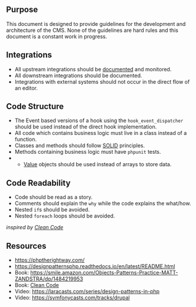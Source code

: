 ## Purpose

This document is designed to provide guidelines for the development and architecture of the CMS.  None of the guidelines are hard rules and this document is a constant work in progress.

## Integrations

* All upstream integrations should be [documented](https://github.com/department-of-veterans-affairs/va.gov-cms/blob/main/READMES/upstream-dependencies.md) and monitored.
* All downstream integrations should be documented.
* Integrations with external systems should not occur in the direct flow of an editor.

## Code Structure

* The Event based versions of a hook using the `hook_event_dispatcher` should be used instead of the direct hook implementation.
* All code which contains business logic must live in a class instead of a function.
* Classes and methods should follow [SOLID](https://en.wikipedia.org/wiki/SOLID) principles.
* Methods containing business logic must have `phpunit` tests.
* * [Value](https://martinfowler.com/eaaCatalog/valueObject.html) objects should be used instead of arrays to store data.

## Code Readability

* Code should be read as a story.
* Comments should explain the `why` while the code explains the what/how.
* Nested `if`s should be avoided.
* Nested `foreach` loops should be avoided.

_inspired by [Clean Code](https://www.amazon.com/Clean-Code-Handbook-Software-Craftsmanship/dp/0132350882)_


## Resources

* https://phptherightway.com/
* https://designpatternsphp.readthedocs.io/en/latest/README.html
* Book: https://smile.amazon.com/Objects-Patterns-Practice-MATT-ZANDSTRA/dp/1484219953
* Book: [Clean Code](https://www.amazon.com/Clean-Code-Handbook-Software-Craftsmanship/dp/0132350882)
* Video: https://laracasts.com/series/design-patterns-in-php
* Video: https://symfonycasts.com/tracks/drupal
